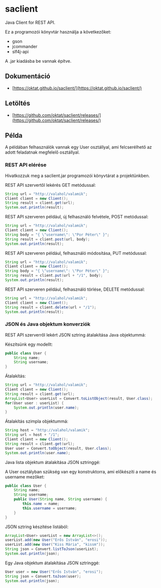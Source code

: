 # saclient

Java Client for REST API.

Ez a programozói könyvtár használja a következőket:

* gson
* jcommander
* slf4j-api

A .jar kiadásba be vannak építve.

## Dokumentáció

* [https://oktat.github.io/saclient/](https://oktat.github.io/saclient/)

## Letöltés

* [https://github.com/oktat/saclient/releases/](https://github.com/oktat/saclient/releases/)

## Példa

A példában felhasználók vannak egy User osztállyal, ami felcserélhető az adott feladatnak megfelelő osztállyal.

### REST API elérése

Hivatkozzuk meg a saclient.jar programozói könyvtárat a projektünkben.

REST API szervertől lekérés GET metódussal:

```java
String url = "http://valahol/valamik";
Client client = new Client();
String result = client.get(url);
System.out.println(result);
```

REST API szerveren például, új felhasználó felvétele, POST metódussal:

```java
String url = "http://valahol/valamik";
Client client = new Client();
String body = "{ \"username\": \"Por Péter\" }";
String result = client.post(url, body);
System.out.println(result);
```

REST API szerveren például, felhasználó módosítása, PUT metódussal:

```java
String url = "http://valahol/valamik";
Client client = new Client();
String body = "{ \"username\": \"Por Péter\" }";
String result = client.put(url + "/1", body);
System.out.println(result);
```

REST API szerveren például, felhasználó törlése, DELETE metódussal:

```java
String url = "http://valahol/valamik";
Client client = new Client();
String result = client.delete(url + "/1");
System.out.println(result);
```

### JSON és Java objektum konverziók

REST API szerverről lekért JSON sztring átalakítása Java objektummá:

Készítsünk egy modellt:

```java
public class User {    
    String name;
    String username;    
}
```

Átalakítás:

```java
String url = "http://valahol/valamik";
Client client = new Client();
String result = client.get(url);
ArrayList<User> userList = Convert.toListObject(result, User.class);
for(User user : userList) {
    System.out.println(user.name);
}
```

Átalakítás szimpla objektummá:

```java
String host = "http://valahol/valamik";
String url = host + "/1";
Client client = new Client();
String result = client.get(url);
User user = Convert.toObject(result, User.class);        
System.out.println(user.name);
```

Java lista objektum átalakítása JSON sztringgé:

A User osztályban szükség van egy konstruktorra, ami előkészíti a name és username mezőket:

```java
public class User {    
    String name;
    String username;
    public User(String name, String username) {
        this.name = name;
        this.username = username;
    }    
}
```

JSON sztring készítése listából:

```java
ArrayList<User> userList = new ArrayList<>();
userList.add(new User("Erős István", "erosi"));
userList.add(new User("Kiss Mária", "kissm"));
String json = Convert.listToJson(userList);
System.out.println(json);
```

Egy Java objektum átalakítása JSON sztringgé:

```java
User user = new User("Erős István", "erosi");        
String json = Convert.toJson(user);
System.out.println(json);
```
